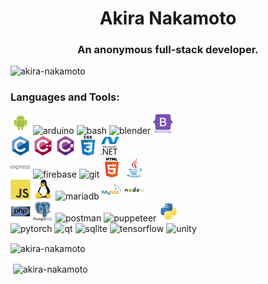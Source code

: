 <h1 align="center">Akira Nakamoto</h1>
<h3 align="center">An anonymous full-stack developer.</h3>

<p align="left"> <img src="https://komarev.com/ghpvc/?username=akira-nakamoto&label=Profile%20views&color=0e75b6&style=flat" alt="akira-nakamoto" /> </p>

<h3 align="left">Languages and Tools:</h3>
<p align="left">
	<img src="https://raw.githubusercontent.com/devicons/devicon/master/icons/android/android-original-wordmark.svg" alt="android" width="32" height="32" />
	 <img src="https://cdn.worldvectorlogo.com/logos/arduino-1.svg" alt="arduino" width="32" height="32" /> 
	 <img src="https://www.vectorlogo.zone/logos/gnu_bash/gnu_bash-icon.svg" alt="bash" width="32" height="32" /> 
	 <img src="https://download.blender.org/branding/community/blender_community_badge_white.svg" alt="blender" width="32" height="32" /> 
	 <img src="https://raw.githubusercontent.com/devicons/devicon/master/icons/bootstrap/bootstrap-plain-wordmark.svg" alt="bootstrap" width="32" height="32" /> 
	<br>
	 <img src="https://raw.githubusercontent.com/devicons/devicon/master/icons/c/c-original.svg" alt="c" width="32" height="32" /> 
	 <img src="https://raw.githubusercontent.com/devicons/devicon/master/icons/cplusplus/cplusplus-original.svg" alt="cplusplus" width="32" height="32" /> 
	 <img src="https://raw.githubusercontent.com/devicons/devicon/master/icons/csharp/csharp-original.svg" alt="csharp" width="32" height="32" /> 
	 <img src="https://raw.githubusercontent.com/devicons/devicon/master/icons/css3/css3-original-wordmark.svg" alt="css3" width="32" height="32" /> 
	 <img src="https://raw.githubusercontent.com/devicons/devicon/master/icons/dot-net/dot-net-original-wordmark.svg" alt="dotnet" width="32" height="32" /> 
	<br>
	 <img src="https://raw.githubusercontent.com/devicons/devicon/master/icons/express/express-original-wordmark.svg" alt="express" width="32" height="32" /> 
	 <img src="https://www.vectorlogo.zone/logos/firebase/firebase-icon.svg" alt="firebase" width="32" height="32" /> 
	 <img src="https://www.vectorlogo.zone/logos/git-scm/git-scm-icon.svg" alt="git" width="32" height="32" /> 
	<img src="https://raw.githubusercontent.com/devicons/devicon/master/icons/html5/html5-original-wordmark.svg" alt="html5" width="32" height="32" /> 
	 <img src="https://raw.githubusercontent.com/devicons/devicon/master/icons/java/java-original.svg" alt="java" width="32" height="32" /> 
	<br>
	 <img src="https://raw.githubusercontent.com/devicons/devicon/master/icons/javascript/javascript-original.svg" alt="javascript" width="32" height="32" /> 
	 <img src="https://raw.githubusercontent.com/devicons/devicon/master/icons/linux/linux-original.svg" alt="linux" width="32" height="32" /> 
	 <img src="https://www.vectorlogo.zone/logos/mariadb/mariadb-icon.svg" alt="mariadb" width="32" height="32" /> 
	 <img src="https://raw.githubusercontent.com/devicons/devicon/master/icons/mysql/mysql-original-wordmark.svg" alt="mysql" width="32" height="32" /> 
	 <img src="https://raw.githubusercontent.com/devicons/devicon/master/icons/nodejs/nodejs-original-wordmark.svg" alt="nodejs" width="32" height="32" /> 
	<br>
	 <img src="https://raw.githubusercontent.com/devicons/devicon/master/icons/php/php-original.svg" alt="php" width="32" height="32" /> 
	 <img src="https://raw.githubusercontent.com/devicons/devicon/master/icons/postgresql/postgresql-original-wordmark.svg" alt="postgresql" width="32" height="32" /> 
	 <img src="https://www.vectorlogo.zone/logos/getpostman/getpostman-icon.svg" alt="postman" width="32" height="32" /> 
	 <img src="https://www.vectorlogo.zone/logos/pptrdev/pptrdev-official.svg" alt="puppeteer" width="32" height="32" /> 
	 <img src="https://raw.githubusercontent.com/devicons/devicon/master/icons/python/python-original.svg" alt="python" width="32" height="32" /> 
	<br>
	 <img src="https://www.vectorlogo.zone/logos/pytorch/pytorch-icon.svg" alt="pytorch" width="32" height="32" /> 
	 <img src="https://upload.wikimedia.org/wikipedia/commons/0/0b/Qt_logo_2016.svg" alt="qt" width="32" height="32" /> 
	 <img src="https://www.vectorlogo.zone/logos/sqlite/sqlite-icon.svg" alt="sqlite" width="32" height="32" /> 
	 <img src="https://www.vectorlogo.zone/logos/tensorflow/tensorflow-icon.svg" alt="tensorflow" width="32" height="32" /> 
	 <img src="https://www.vectorlogo.zone/logos/unity3d/unity3d-icon.svg" alt="unity" width="32" height="32" /> 
</p>

<p><img align="center" src="https://github-readme-streak-stats.herokuapp.com/?user=akira-nakamoto&" alt="akira-nakamoto" /></p>
<p>&nbsp;<img align="center" src="https://github-readme-stats.vercel.app/api?username=akira-nakamoto&show_icons=true&locale=en" alt="akira-nakamoto" /></p>
